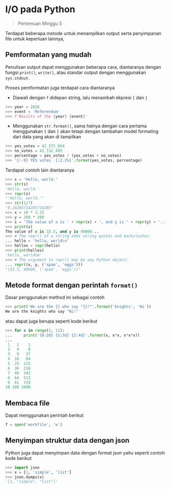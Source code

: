 # I/O pada Python
> Pertemuan Minggu 5

Terdapat beberapa metode untuk menampilkan output serta penyimpanan file untuk keperluan lainnya,

## Pemformatan yang mudah

Penulisan output dapat menggunakan beberapa cara, diantaranya dengan fungsi `print()`, `write()`, atau standar output dengan menggunakan `sys.stdout`.

Proses pemformatan juga terdapat cara diantaranya

 - Diawali dengan `f` didepan string, lalu menambah ekpresi `{` dan `}`

```python
>>> year = 2016
>>> event = 'Referendum'
>>> f'Results of the {year} {event}'
```

 - Menggunakan `str.format()`, sama halnya dengan cara pertama menggunakan `{` dan `}` akan tetapi dengan tambahan model formating dari data yang akan di tampilkan

```python
>>> yes_votes = 42_572_654
>>> no_votes = 43_132_495
>>> percentage = yes_votes / (yes_votes + no_votes)
>>> '{:-9} YES votes  {:2.2%}'.format(yes_votes, percentage)
```

Terdapat contoh lain diantaranya

```python
>>> s = 'Hello, world.'
>>> str(s)
'Hello, world.'
>>> repr(s)
"'Hello, world.'"
>>> str(1/7)
'0.14285714285714285'
>>> x = 10 * 3.25
>>> y = 200 * 200
>>> s = 'The value of x is ' + repr(x) + ', and y is ' + repr(y) + '...'
>>> print(s)
The value of x is 32.5, and y is 40000...
>>> # The repr() of a string adds string quotes and backslashes:
... hello = 'hello, world\n'
>>> hellos = repr(hello)
>>> print(hellos)
'hello, world\n'
>>> # The argument to repr() may be any Python object:
... repr((x, y, ('spam', 'eggs')))
"(32.5, 40000, ('spam', 'eggs'))"
```

## Metode format dengan perintah `format()`

Dasar penggunakan method ini sebagai contoh
```python
>>> print('We are the {} who say "{}!"'.format('knights', 'Ni'))
We are the knights who say "Ni!"
```

atau dapat juga berupa seperti kode berikut

```python
>>> for x in range(1, 11):
...     print('{0:2d} {1:3d} {2:4d}'.format(x, x*x, x*x*x))
...
 1   1    1
 2   4    8
 3   9   27
 4  16   64
 5  25  125
 6  36  216
 7  49  343
 8  64  512
 9  81  729
10 100 1000
```

## Membaca file

Dapat menggunakan perintah berikut

```python
f = open('workfile', 'w')
```

## Menyimpan struktur data dengan json

Python juga dapat menyimpan data dengan format json yaitu seperti contoh kode berikut

```python
>>> import json
>>> x = [1, 'simple', 'list']
>>> json.dumps(x)
'[1, "simple", "list"]'
```